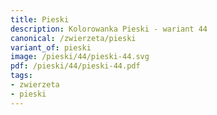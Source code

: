 ```yaml
---
title: Pieski
description: Kolorowanka Pieski - wariant 44
canonical: /zwierzeta/pieski
variant_of: pieski
image: /pieski/44/pieski-44.svg
pdf: /pieski/44/pieski-44.pdf
tags:
- zwierzeta
- pieski
---
```

